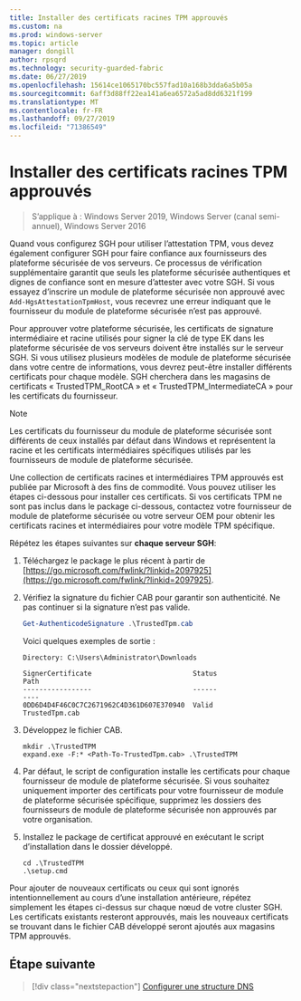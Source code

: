 ```yaml
---
title: Installer des certificats racines TPM approuvés
ms.custom: na
ms.prod: windows-server
ms.topic: article
manager: dongill
author: rpsqrd
ms.technology: security-guarded-fabric
ms.date: 06/27/2019
ms.openlocfilehash: 15614ce1065170bc557fad10a168b3dda6a5b05a
ms.sourcegitcommit: 6aff3d88ff22ea141a6ea6572a5ad8dd6321f199
ms.translationtype: MT
ms.contentlocale: fr-FR
ms.lasthandoff: 09/27/2019
ms.locfileid: "71386549"
---
```

# <a name="install-trusted-tpm-root-certificates"></a>Installer des certificats racines TPM approuvés

>S’applique à : Windows Server 2019, Windows Server (canal semi-annuel), Windows Server 2016

Quand vous configurez SGH pour utiliser l’attestation TPM, vous devez également configurer SGH pour faire confiance aux fournisseurs des plateforme sécurisée de vos serveurs.
Ce processus de vérification supplémentaire garantit que seuls les plateforme sécurisée authentiques et dignes de confiance sont en mesure d’attester avec votre SGH.
Si vous essayez d’inscrire un module de plateforme sécurisée non approuvé avec `Add-HgsAttestationTpmHost`, vous recevrez une erreur indiquant que le fournisseur du module de plateforme sécurisée n’est pas approuvé.

Pour approuver votre plateforme sécurisée, les certificats de signature intermédiaire et racine utilisés pour signer la clé de type EK dans les plateforme sécurisée de vos serveurs doivent être installés sur le serveur SGH.
Si vous utilisez plusieurs modèles de module de plateforme sécurisée dans votre centre de informations, vous devrez peut-être installer différents certificats pour chaque modèle.
SGH cherchera dans les magasins de certificats « TrustedTPM_RootCA » et « TrustedTPM_IntermediateCA » pour les certificats du fournisseur.

> [!NOTE]
> Les certificats du fournisseur du module de plateforme sécurisée sont différents de ceux installés par défaut dans Windows et représentent la racine et les certificats intermédiaires spécifiques utilisés par les fournisseurs de module de plateforme sécurisée.

Une collection de certificats racines et intermédiaires TPM approuvés est publiée par Microsoft à des fins de commodité.
Vous pouvez utiliser les étapes ci-dessous pour installer ces certificats.
Si vos certificats TPM ne sont pas inclus dans le package ci-dessous, contactez votre fournisseur de module de plateforme sécurisée ou votre serveur OEM pour obtenir les certificats racines et intermédiaires pour votre modèle TPM spécifique.

Répétez les étapes suivantes sur **chaque serveur SGH**:

1.  Téléchargez le package le plus récent à partir de [https://go.microsoft.com/fwlink/?linkid=2097925](https://go.microsoft.com/fwlink/?linkid=2097925).

2.  Vérifiez la signature du fichier CAB pour garantir son authenticité. Ne pas continuer si la signature n’est pas valide.

    ```powershell
    Get-AuthenticodeSignature .\TrustedTpm.cab
    ```
    
    Voici quelques exemples de sortie :
    
    ```
    Directory: C:\Users\Administrator\Downloads
        
    SignerCertificate                         Status                                 Path
    -----------------                         ------                                 ----
    0DD6D4D4F46C0C7C2671962C4D361D607E370940  Valid                                  TrustedTpm.cab
    ```

2.  Développez le fichier CAB.

    ```
    mkdir .\TrustedTPM
    expand.exe -F:* <Path-To-TrustedTpm.cab> .\TrustedTPM
    ```

3.  Par défaut, le script de configuration installe les certificats pour chaque fournisseur de module de plateforme sécurisée. Si vous souhaitez uniquement importer des certificats pour votre fournisseur de module de plateforme sécurisée spécifique, supprimez les dossiers des fournisseurs de module de plateforme sécurisée non approuvés par votre organisation.

4.  Installez le package de certificat approuvé en exécutant le script d’installation dans le dossier développé.

    ```
    cd .\TrustedTPM
    .\setup.cmd
    ```

Pour ajouter de nouveaux certificats ou ceux qui sont ignorés intentionnellement au cours d’une installation antérieure, répétez simplement les étapes ci-dessus sur chaque nœud de votre cluster SGH.
Les certificats existants resteront approuvés, mais les nouveaux certificats se trouvant dans le fichier CAB développé seront ajoutés aux magasins TPM approuvés.

## <a name="next-step"></a>Étape suivante

> [!div class="nextstepaction"]
> [Configurer une structure DNS](guarded-fabric-configuring-fabric-dns-tpm.md)



